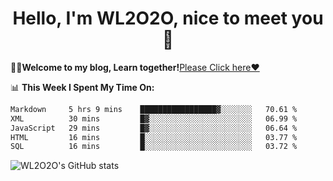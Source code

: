 <h1 align = "center">Hello, I'm WL2O2O, nice to meet you 👋</h1>

🧑‍💻**Welcome to my blog, Learn together!**[Please Click here❤️](https://wl2o2o.github.io)

📊 **This Week I Spent My Time On:**
<!--START_SECTION:waka-->

```txt
Markdown     5 hrs 9 mins    █████████████████▓░░░░░░░   70.61 %
XML          30 mins         █▓░░░░░░░░░░░░░░░░░░░░░░░   06.99 %
JavaScript   29 mins         █▓░░░░░░░░░░░░░░░░░░░░░░░   06.64 %
HTML         16 mins         █░░░░░░░░░░░░░░░░░░░░░░░░   03.77 %
SQL          16 mins         █░░░░░░░░░░░░░░░░░░░░░░░░   03.72 %
```

<!--END_SECTION:waka-->

![WL2O2O's GitHub stats](https://github-readme-stats.vercel.app/api?username=wl2o2o&show_icons=true)


<!--
**WL2O2O/WL2O2O** is a ✨ _special_ ✨ repository because its `README.md` (this file) appears on your GitHub profile.

Here are some ideas to get you started:

- 🔭 I’m currently working on ...
- 🌱 I’m currently learning ...
- 👯 I’m looking to collaborate on ...
- 🤔 I’m looking for help with ...
- 💬 Ask me about ...
- 📫 How to reach me: ...
- 😄 Pronouns: ...
- ⚡ Fun fact: ...
-->
